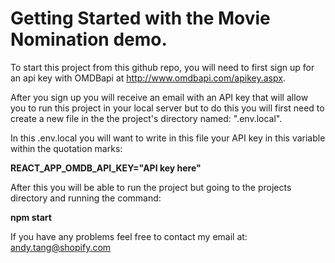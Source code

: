 # Getting Started with the Movie Nomination demo.

To start this project from this github repo, you will need to first sign up for an api key with OMDBapi at http://www.omdbapi.com/apikey.aspx.

After you sign up you will receive an email with an API key that will allow you to run this project in your local server but to do this you will first need to create a new file in the the project's directory named: ".env.local".

In this .env.local you will want to write in this file your API key in this variable within the quotation marks: 

**REACT_APP_OMDB_API_KEY="API key here"**

After this you will be able to run the project but going to the projects directory and running the command:

**npm start**

If you have any problems feel free to contact my email at: andy.tang@shopify.com
